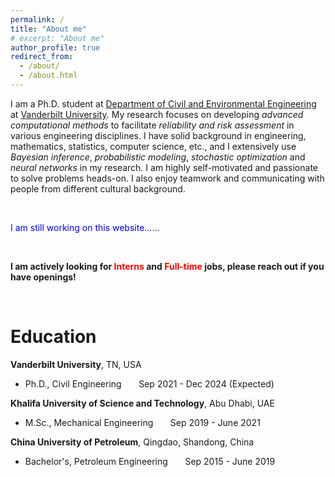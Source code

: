 ```yaml
---
permalink: /
title: "About me"
# excerpt: "About me"
author_profile: true
redirect_from: 
  - /about/
  - /about.html
---
```

I am a Ph.D. student at [Department of Civil and Environmental Engineering](https://engineering.vanderbilt.edu//cee/) at [Vanderbilt University](https://www.vanderbilt.edu). My research focuses on developing *advanced computational methods* to facilitate *reliability and risk assessment* in various engineering disciplines. I have solid background in engineering, mathematics, statistics, computer science, etc., and I extensively use *Bayesian inference*, *probabilistic modeling*, *stochastic optimization* and *neural networks* in my research. I am highly self-motivated and passionate to solve problems heads-on. I also enjoy teamwork and communicating with people from different cultural background.  

&nbsp;

<span style="color:blue">
I am still working on this website......
</span>

&nbsp;  

**I am actively looking for 
<span style="color:red"> 
Interns 
</span> 
and 
<span style="color: red">
Full-time 
</span>
jobs, please reach out if you have openings!**

&nbsp;  

Education
=========

**Vanderbilt University**, TN, USA

* Ph.D., Civil Engineering &nbsp;&nbsp;&nbsp;&nbsp;&nbsp; Sep 2021 - Dec 2024 (Expected)

**Khalifa University of Science and Technology**, Abu Dhabi, UAE

*  M.Sc., Mechanical Engineering &nbsp;&nbsp;&nbsp;&nbsp;&nbsp; Sep 2019 - June 2021

**China University of Petroleum**, Qingdao, Shandong, China

* Bachelor's, Petroleum Engineering &nbsp;&nbsp;&nbsp;&nbsp;&nbsp; Sep 2015 - June 2019